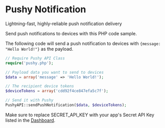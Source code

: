 # Pushy Notification
Lightning-fast, highly-reliable push notification delivery

Send push notifications to devices with this PHP code sample.

The following code will send a push notification to devices with ````{message: "Hello World!"}```` as the payload.

````php
// Require Pushy API Class
require('pushy.php');

// Payload data you want to send to devices
$data = array('message' => 'Hello World!');

// The recipient device tokens
$deviceTokens = array('cdd92f4ce847efa5c7f');

// Send it with Pushy
PushyAPI::sendPushNotification($data, $deviceTokens);
````

Make sure to replace SECRET_API_KEY with your app's Secret API Key listed in the  [Dashboard](https://dashboard.pushy.me/).
